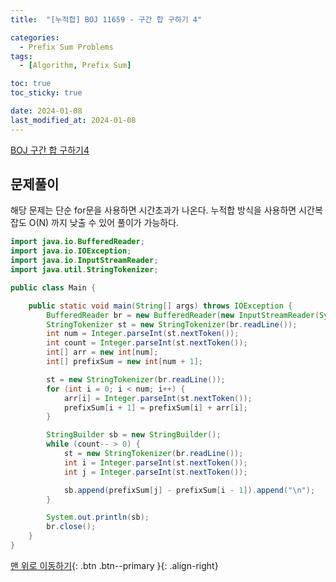 ```yaml
---
title:  "[누적합] BOJ 11659 - 구간 합 구하기 4" 

categories:
  - Prefix Sum Problems
tags:
  - [Algorithm, Prefix Sum]

toc: true
toc_sticky: true

date: 2024-01-08
last_modified_at: 2024-01-08
---
```


[BOJ 구간 합 구하기4](https://www.acmicpc.net/problem/11659)



## 문제풀이

해당 문제는 단순 for문을 사용하면 시간초과가 나온다. 누적합 방식을 사용하면 시간복잡도 O(N) 까지 낮출 수 있어 풀이가 가능하다.

```java
import java.io.BufferedReader;
import java.io.IOException;
import java.io.InputStreamReader;
import java.util.StringTokenizer;

public class Main {

    public static void main(String[] args) throws IOException {
        BufferedReader br = new BufferedReader(new InputStreamReader(System.in));
        StringTokenizer st = new StringTokenizer(br.readLine());
        int num = Integer.parseInt(st.nextToken());
        int count = Integer.parseInt(st.nextToken());
        int[] arr = new int[num];
        int[] prefixSum = new int[num + 1];

        st = new StringTokenizer(br.readLine());
        for (int i = 0; i < num; i++) {
            arr[i] = Integer.parseInt(st.nextToken());
            prefixSum[i + 1] = prefixSum[i] + arr[i];
        }

        StringBuilder sb = new StringBuilder();
        while (count-- > 0) {
            st = new StringTokenizer(br.readLine());
            int i = Integer.parseInt(st.nextToken());
            int j = Integer.parseInt(st.nextToken());

            sb.append(prefixSum[j] - prefixSum[i - 1]).append("\n");
        }

        System.out.println(sb);
        br.close();
    }
}
```


[맨 위로 이동하기](#){: .btn .btn--primary }{: .align-right}

